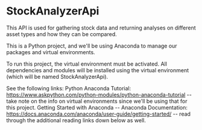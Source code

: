# StockAnalyzerApi
This API is used for gathering stock data and returning analyses on different asset types and how they can be compared.

This is a Python project, and we'll be using Anaconda to manage our packages and virtual environments.

To run this project, the virtual environment must be activated. All dependencies and modules will be installed using the virtual environment (which will be named StockAnalyzerApi).

See the following links:
Python Anaconda Tutorial: https://www.askpython.com/python-modules/python-anaconda-tutorial -- take note on the info on virtual environments since we'll be using that for this project.
Getting Started with Anaconda -- Anaconda Documentation: https://docs.anaconda.com/anaconda/user-guide/getting-started/ -- read through the additional reading links down below as well.